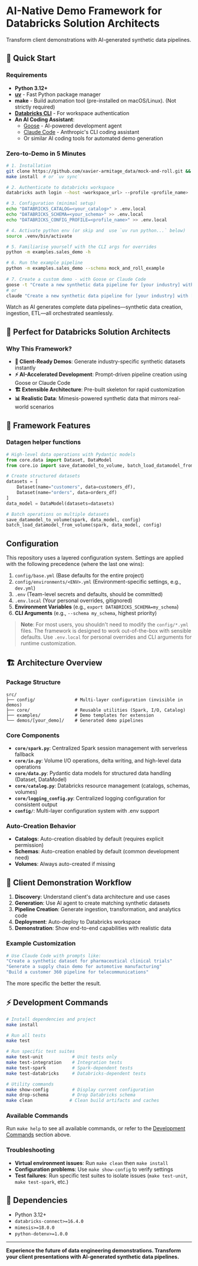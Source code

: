 
# AI-Native Demo Framework for Databricks Solution Architects

Transform client demonstrations with AI-generated synthetic data pipelines.

## 🚀 Quick Start

### Requirements
- **Python 3.12+**
- **[uv](https://docs.astral.sh/uv/)** - Fast Python package manager
- **make** - Build automation tool (pre-installed on macOS/Linux). (Not strictly required)
- **[Databricks CLI](https://docs.databricks.com/en/dev-tools/cli/index.html)** - For workspace authentication
- **An AI Coding Assistant**:
  - [Goose](https://github.com/square/goose) - AI-powered development agent
  - [Claude Code](https://claude.ai/code) - Anthropic's CLI coding assistant
  - Or similar AI coding tools for automated demo generation

### Zero-to-Demo in 5 Minutes
```bash
# 1. Installation
git clone https://github.com/xavier-armitage_data/mock-and-roll.git && cd mock-and-roll
make install  # or `uv sync`

# 2. Authenticate to databricks workspace
databricks auth login --host <workspace_url> --profile <profile_name>

# 3. Configuration (minimal setup)
echo "DATABRICKS_CATALOG=<your_catalog>" > .env.local
echo "DATABRICKS_SCHEMA=<your_schema>" >> .env.local
echo "DATABRICKS_CONFIG_PROFILE=<profile_name>" >> .env.local

# 4. Activate python env (or skip and  use `uv run python...` below)
source .venv/bin/activate

# 5. Familiarise yourself with the CLI args for overrides
python -m examples.sales_demo -h

# 6. Run the example pipeline
python -m examples.sales_demo --schema mock_and_roll_example
   
# 7. Create a custom demo - with Goose or Claude Code
goose -t "Create a new synthetic data pipeline for [your industry] with [specific requirements/use cases]"
# or 
claude "Create a new synthetic data pipeline for [your industry] with [specific requirements/use cases]"
```

Watch as AI generates complete data pipelines—synthetic data creation, ingestion, ETL—all orchestrated seamlessly.

## 🎯 Perfect for Databricks Solution Architects

### Why This Framework?
- **🎯 Client-Ready Demos**: Generate industry-specific synthetic datasets instantly
- **⚡ AI-Accelerated Development**: Prompt-driven pipeline creation using Goose or Claude Code
- **🏗️ Extensible Architecture**: Pre-built skeleton for rapid customization
- **📊 Realistic Data**: Mimesis-powered synthetic data that mirrors real-world scenarios

## 🔧 Framework Features

### Datagen helper functions
```python
# High-level data operations with Pydantic models
from core.data import Dataset, DataModel
from core.io import save_datamodel_to_volume, batch_load_datamodel_from_volume

# Create structured datasets
datasets = [
    Dataset(name="customers", data=customers_df),
    Dataset(name="orders", data=orders_df)
]
data_model = DataModel(datasets=datasets)

# Batch operations on multiple datasets
save_datamodel_to_volume(spark, data_model, config)
batch_load_datamodel_from_volume(spark, data_model, config)
```

## Configuration

This repository uses a layered configuration system. Settings are applied with the following precedence (where the last one wins):

1. `config/base.yml` (Base defaults for the entire project)
2. `config/environments/<ENV>.yml` (Environment-specific settings, e.g., `dev.yml`)
3. `.env` (Team-level secrets and defaults, should be committed)
4. `.env.local` (Your personal overrides, gitignored)
5. **Environment Variables** (e.g., `export DATABRICKS_SCHEMA=my_schema`)
6. **CLI Arguments** (e.g., `--schema my_schema`, highest priority)

> **Note**: For most users, you shouldn't need to modify the `config/*.yml` files. The framework is designed to work out-of-the-box with sensible defaults. Use `.env.local` for personal overrides and CLI arguments for runtime customization.

## 🏗️ Architecture Overview

### Package Structure
```
src/
├── config/               # Multi-layer configuration (invisible in demos)
├── core/                 # Reusable utilities (Spark, I/O, Catalog)
├── examples/             # Demo templates for extension
└── demos/[your_demo]/    # Generated demo pipelines
```

### Core Components
- **`core/spark.py`**: Centralized Spark session management with serverless fallback
- **`core/io.py`**: Volume I/O operations, delta writing, and high-level data operations
- **`core/data.py`**: Pydantic data models for structured data handling (Dataset, DataModel)
- **`core/catalog.py`**: Databricks resource management (catalogs, schemas, volumes)
- **`core/logging_config.py`**: Centralized logging configuration for consistent output
- **`config/`**: Multi-layer configuration system with .env support

### Auto-Creation Behavior
- **Catalogs**: Auto-creation disabled by default (requires explicit permission)
- **Schemas**: Auto-creation enabled by default (common development need)
- **Volumes**: Always auto-created if missing

## 🎨 Client Demonstration Workflow

1. **Discovery**: Understand client's data architecture and use cases
2. **Generation**: Use AI agent to create matching synthetic datasets
3. **Pipeline Creation**: Generate ingestion, transformation, and analytics code
4. **Deployment**: Auto-deploy to Databricks workspace
5. **Demonstration**: Show end-to-end capabilities with realistic data

### Example Customization
```bash
# Use Claude Code with prompts like:
"Create a synthetic dataset for pharmaceutical clinical trials"
"Generate a supply chain demo for automotive manufacturing"
"Build a customer 360 pipeline for telecommunications"
```
The more specific the better the result.

## ⚡ Development Commands

```bash
# Install dependencies and project
make install

# Run all tests
make test

# Run specific test suites
make test-unit           # Unit tests only
make test-integration    # Integration tests
make test-spark          # Spark-dependent tests
make test-databricks     # Databricks-dependent tests

# Utility commands
make show-config         # Display current configuration
make drop-schema         # Drop Databricks schema
make clean              # Clean build artifacts and caches
```

### Available Commands
Run `make help` to see all available commands, or refer to the [Development Commands](#-development-commands) section above.

### Troubleshooting
- **Virtual environment issues**: Run `make clean` then `make install`
- **Configuration problems**: Use `make show-config` to verify settings
- **Test failures**: Run specific test suites to isolate issues (`make test-unit`, `make test-spark`, etc.)

## 🔧 Dependencies

- Python 3.12+
- `databricks-connect>=16.4.0`
- `mimesis>=18.0.0` 
- `python-dotenv>=1.0.0`

---

**Experience the future of data engineering demonstrations. Transform your client presentations with AI-generated synthetic data pipelines.**